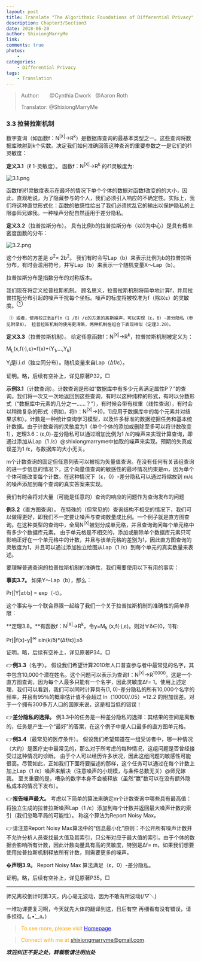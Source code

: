 ```yaml
--- 
layout: post
title: Translate "The Algorithmic Foundations of Differential Privacy"
description: Chapter3/Section3 
date: 2018-06-20 
author: ShixiongMarryMe  
link: 
comments: true
photos:
    -
categories:
    - Differential Privacy
tags: 
    - Translation
--- 
```


>Author: &#160;&#160;&#160;&#160;&#160;&#160;@Cynthia Dwork &#160;&#160;@Aaron Roth
>
>Translator: @ShixiongMarryMe


### 3.3 拉普拉斯机制

数字查询（如函数f：N<sup>|X|</sup>→R<sup>k</sup>）是数据库查询的最基本类型之一。这些查询将数据库映射到k个实数。决定我们如何准确回答这种查询的重要参数之一是它们的ℓ1灵敏度：

**定义3.1**（ℓ 1-灵敏度）。 函数f：N<sup>|X|</sup>→R<sup>k</sup> 的ℓ1灵敏度为:

![3.1.png](https://i.loli.net/2018/06/20/5b299e7eea374.png)

函数f的ℓ1灵敏度表示在最坏的情况下单个个体的数据对函数f改变的的大小，因此，直观地说，为了隐藏参与的个人，我们必须引入响应的不确定性。实际上，我们将这种直觉形式化：函数的敏感性给出了我们必须扰乱它的输出以保护隐私的上限@师兄嫁我。一种噪声分配自然适用于差分隐私。

**定义3.2**（拉普拉斯分布）。 具有比例b的拉普拉斯分布（以0为中心）是具有概率密度函数的分布：

![3.2.png](https://i.loli.net/2018/06/20/5b29a00328d51.png)

这个分布的方差是 σ<sup>2</sup>= 2b<sup>2</sup>。 我们有时会写Lap（b）来表示比例为b的拉普拉斯分布，有时会滥用符号，并写Lap（b）来表示一个随机变量X〜Lap（b）。

拉普拉斯分布是指数分布的对称版本。

我们现在将定义拉普拉斯机制。 顾名思义，拉普拉斯机制将简单地计算f，并用拉普拉斯分布引起的噪声干扰每个坐标。噪声的标度将被校准为f（除以ε）的灵敏度。<sup>①</sup>

     ① 或者，使用校正到Δfln（1 /δ）/ε的方差的高斯噪声，可以实现（ε，δ）-差分隐私（参见附录A）。 拉普拉斯机制的使用更清晰，两种机制在组合下表现相似（定理3.20）。

**定义3.3**（拉普拉斯机制）。 给定任意函数f：N<sup>|X|</sup>→R<sup>k</sup>，拉普拉斯机制被定义为：

M<sub>L</sub>(x,f(·),ε)=f(x)+(Y<sub>1</sub>,...,Y<sub>k</sub>)

Y<sub>i</sub>是i.i.d（独立同分布）。随机变量来自Lap（Δf/ε）。

证明。略，后续有空补上，详见原著P32。□

**示例3.1**（计数查询）。计数查询是形如“数据库中有多少元素满足属性P？”的查询。我们将一次又一次地返回到这些查询，有时以这种纯粹的形式，有时以分数形式（“数据库中元素的几分之一......？”），有时候会带有权重（线性查询），有时会以稍微复杂的形式（例如，将h：N<sup>|X|</sup>→[0，1]应用于数据库中的每个元素并对结果求和）。计数是一种统计查询学习模型，以及许多标准的数据挖掘任务和基本统计数据。由于计数查询的灵敏度为1（单个个体的添加或删除至多可以将计数改变1），定理3.6：(ε,0)-差分隐私可以通过增加比例为1 /ε的噪声来实现计算查询，即通过添加从Lap（1 /ε）@shixiongmarryme中抽取的噪声来实现。预期的失真或误差为1 /ε，与数据库的大小无关。

m个计数查询的固定但任意列表可以被视为矢量值查询。在没有任何有关该组查询的进一步信息的情况下，这个向量值查询的敏感性的最坏情况约束是m，因为单个个体可能改变每个计数。在这种情况下（ε，0）-差分隐私可以通过将缩放到 m/ε 的噪声添加到每个查询的真实答案来实现。

我们有时会将对大量（可能是任意的）查询的响应的问题作为查询发布的问题

**例3.2**（直方图查询）。 在特殊的（但常见的）查询结构不相交的情况下，我们可以做得更好，即我们不一定要让噪声与查询数量成比例。一个例子就是直方图查询。在这种类型的查询中，全局N<sup>|X|</sup>被划分成单元格，并且查询询问每个单元格中有多少个数据库元素。 由于单元格是不相交的，添加或删除单个数据库元素只可影响正好在一个单元格中的计数，并且与该单元格的差别为1，因此直方图查询的灵敏度为1，并且可以通过添加独立绘图从Lap（1 /ε）到每个单元的真实数量来表述。

要理解普通查询的拉普拉斯机制的准确性，我们需要使用以下有用的事实：

**事实3.7。** 如果Y〜Lap（b），那么：

Pr[|Y|≥t·b] = exp（-t）。

这个事实与一个联合界限一起给了我们一个关于拉普拉斯机制的准确性的简单界限：

**定理3.8。**有函数f：N<sup>|X|</sup>→R<sup>k</sup>，令y=M<sub>k</sub> (x,f(·),ε)。则对∀δ∈(0，1]有:

Pr[‖f(x)-y‖<sup>∞</sup> ≥ln(k/δ)*(Δf/ε)]≤δ

证明。略，后续有空补上，详见原著P34。□

👉**例3.3**（名字）。 假设我们希望计算2010年人口普查参与者中最常见的名字，其中包含10,000个潜在姓名。这个问题可以表示为查询f：N<sup>|X|</sup>→R<sup>10000</sup>。这是一个直方图查询，因为每个人最多只能有一个名字，因此灵敏度Δf= 1。使用上述定理，我们可以看到，我们可以同时计算具有(1, 0)-差分隐私的所有10,000个名字的频率，并且有95％的概率估计值不会超过 ln（10000/.05）≈12.2 的附加误差。对于一个拥有300多万人口的国家来说，这是相当低的错误！

👉**差分隐私的选择。** 例3.3中的任务是一种差分隐私的选择：其结果的空间是离散的，任务是产生一个“最好”的答案，在这个例子中是人口最多的直方图单元格。

👉**例3.4**（最常见的医疗条件）。 假设我们希望知道在一组受访者中，哪一种情况（大约）是医疗史中最常见的，那么对于所考虑的每种情况，这组问题是否曾经接受过这种情况的诊断。 由于个人可以经历许多状况，因此这组问题的敏感性可能很高。尽管如此，正如我们下面将要描述的那样，这个任务可以通过在每个计数上加上Lap（1 /ε）噪声来解决（注意噪声的小规模，与条件总数无关）@师兄嫁我。 至关重要的是，嘈杂的数字本身不会被释放（虽然“赢”数可以在没有额外隐私成本的情况下发布）。

👉**报告噪声最大。** 考虑以下简单的算法来确定m个计数查询中哪些具有最高值：将独立生成的拉普拉斯噪声Lap（1 /ε）添加到每个计数并返回最大噪声计数的索引（我们忽略平局的可能性）。 称这个算法为Report Noisy Max。

👉请注意Report Noisy Max算法中的“信息最小化”原则：不公开所有噪声计数并不允许分析人员查找最大值及其索引，只公布对应于最大值的索引。由于个体的数据会影响所有计数，因此计数向量具有高的灵敏度，特别是Δf= m，如果我们想要使用拉普拉斯机制释放所有计数，则需要更多的噪声。

�**声明3.9。** Report Noisy Max 算法满足（ε，0）-差分隐私。

证明。略，后续有空补上，详见原著P35。□

---
师兄离校倒计时第3天，内心毫无波动，因为不敢有所波动(/▽╲)

一堆功课要复习啊，今天就先大体的翻译到这，日后有空 再细看有没有错误，请多担待。(｡•́__ก̀｡)


> <span style="color:orange"> To see more, please visit [<span style="color:blue">Homepage</span>](https://ShixiongMarryMe.github.io/). </span>

> <span style="color:orange"> Connect with me at <span style="color:blue"><shixiongmarryme@gmail.com></span>. </span>


__*欢迎纠正不妥之处，转载敬请注明出处*__

[comment]: <> (&nbsp;这是空行)
[comment]: <> (&#160;这是空格)
[comment]: <> (a reference style link.)
[//]: <> (This is also a comment.)
[//]: # (This may be the most platform independent comment)
[^_^]:
    &nbsp;这是空行

[>_<]:
    &#160;这是空格

[>_>]:
    3
